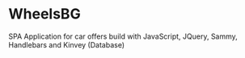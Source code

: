 # WheelsBG
SPA Application for car offers build with JavaScript, JQuery, Sammy, Handlebars and Kinvey (Database)
